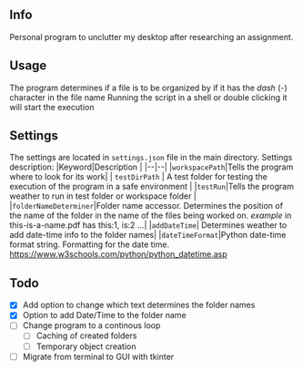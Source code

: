 ## Info
Personal program to unclutter my desktop after researching an assignment.

## Usage
The program determines if a file is to be organized by if it has the *dash* (-) character in the file name
Running the script in a shell or double clicking it will start the execution

## Settings
The settings are located in `settings.json` file in the main directory.
Settings description:
|Keyword|Description  |
|--|--|
|`workspacePath`|Tells the program where to look for its work|
| `testDirPath` | A test folder for testing the execution of the program in a safe environment |
|`testRun`|Tells the program weather to run in test folder or workspace folder |
|`folderNameDeterminer`|Folder name accessor. Determines the position of the name of the folder in the name of the files being worked on. *example* in this-is-a-name.pdf has this:1, is:2 ...|
|`addDateTime`| Determines weather to add date-time info to the folder names|
|`dateTimeFormat`|Python date-time format string. Formatting for the date time. https://www.w3schools.com/python/python_datetime.asp

## Todo

 - [X] Add option to change which text determines the folder names
 - [X] Option to add Date/Time to the folder name
 - [ ] Change program to a continous loop
	 - [ ] Caching of created folders
	 - [ ] Temporary object creation
 - [ ] Migrate from terminal to GUI with tkinter
